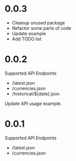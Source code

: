 # 0.0.3
- Cleanup unused package
- Refactor some parts of code
- Update example
- Add TODO list

# 0.0.2
Supported API Endpoints
- /latest.json
- /currencies.json
- /historical/${date}.json

Update API usage example.

# 0.0.1
Supported API Endpoints
- /latest.json
- /currencies.json



